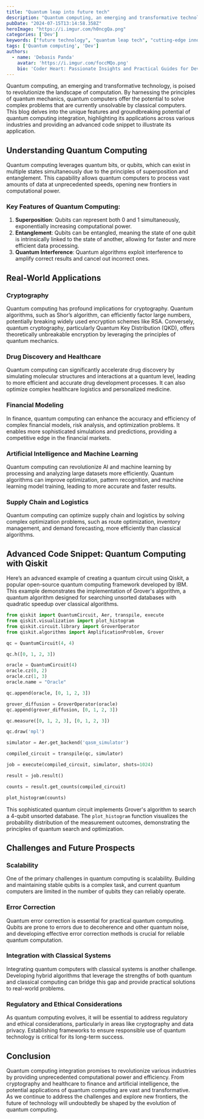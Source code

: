 ```yaml
---
title: "Quantum leap into future tech"
description: "Quantum computing, an emerging and transformative technology, is poised to revolutionize the landscape of computation. By harnessing the principles of quantum mechanics, quantum computers offer the potential to solve complex problems that are currently unsolvable by classical computers."
pubDate: "2024-07-15T13:14:58.358Z"
heroImage: "https://i.imgur.com/h0ncgQa.png"
categories: ['Dev']
keywords: ["future technology", "quantum leap tech", "cutting-edge innovations", "technology trends", "emerging technologies", "tech advancements", "next-gen tech", "futuristic technology", "technology predictions", "high-tech developments"]
tags: ['Quantum computing', 'Dev']
authors:
  - name: 'Debasis Panda'
    avatar: 'https://i.imgur.com/foccMQo.png'
    bio: 'Coder Heart: Passionate Insights and Practical Guides for Developers'
---
```


Quantum computing, an emerging and transformative technology, is poised to revolutionize the landscape of computation. By harnessing the principles of quantum mechanics, quantum computers offer the potential to solve complex problems that are currently unsolvable by classical computers. This blog delves into the unique features and groundbreaking potential of quantum computing integration, highlighting its applications across various industries and providing an advanced code snippet to illustrate its application.

## Understanding Quantum Computing

Quantum computing leverages quantum bits, or qubits, which can exist in multiple states simultaneously due to the principles of superposition and entanglement. This capability allows quantum computers to process vast amounts of data at unprecedented speeds, opening new frontiers in computational power.

### Key Features of Quantum Computing:

1. **Superposition**: Qubits can represent both 0 and 1 simultaneously, exponentially increasing computational power.
2. **Entanglement**: Qubits can be entangled, meaning the state of one qubit is intrinsically linked to the state of another, allowing for faster and more efficient data processing.
3. **Quantum Interference**: Quantum algorithms exploit interference to amplify correct results and cancel out incorrect ones.

## Real-World Applications

### Cryptography

Quantum computing has profound implications for cryptography. Quantum algorithms, such as Shor’s algorithm, can efficiently factor large numbers, potentially breaking widely used encryption schemes like RSA. Conversely, quantum cryptography, particularly Quantum Key Distribution (QKD), offers theoretically unbreakable encryption by leveraging the principles of quantum mechanics.

### Drug Discovery and Healthcare

Quantum computing can significantly accelerate drug discovery by simulating molecular structures and interactions at a quantum level, leading to more efficient and accurate drug development processes. It can also optimize complex healthcare logistics and personalized medicine.

### Financial Modeling

In finance, quantum computing can enhance the accuracy and efficiency of complex financial models, risk analysis, and optimization problems. It enables more sophisticated simulations and predictions, providing a competitive edge in the financial markets.

### Artificial Intelligence and Machine Learning

Quantum computing can revolutionize AI and machine learning by processing and analyzing large datasets more efficiently. Quantum algorithms can improve optimization, pattern recognition, and machine learning model training, leading to more accurate and faster results.

### Supply Chain and Logistics

Quantum computing can optimize supply chain and logistics by solving complex optimization problems, such as route optimization, inventory management, and demand forecasting, more efficiently than classical algorithms.

## Advanced Code Snippet: Quantum Computing with Qiskit

Here’s an advanced example of creating a quantum circuit using Qiskit, a popular open-source quantum computing framework developed by IBM. This example demonstrates the implementation of Grover's algorithm, a quantum algorithm designed for searching unsorted databases with quadratic speedup over classical algorithms.

```python
from qiskit import QuantumCircuit, Aer, transpile, execute
from qiskit.visualization import plot_histogram
from qiskit.circuit.library import GroverOperator
from qiskit.algorithms import AmplificationProblem, Grover

qc = QuantumCircuit(4, 4)

qc.h([0, 1, 2, 3])

oracle = QuantumCircuit(4)
oracle.cz(0, 2)
oracle.cz(1, 3)
oracle.name = "Oracle"

qc.append(oracle, [0, 1, 2, 3])

grover_diffusion = GroverOperator(oracle)
qc.append(grover_diffusion, [0, 1, 2, 3])

qc.measure([0, 1, 2, 3], [0, 1, 2, 3])

qc.draw('mpl')

simulator = Aer.get_backend('qasm_simulator')

compiled_circuit = transpile(qc, simulator)

job = execute(compiled_circuit, simulator, shots=1024)

result = job.result()

counts = result.get_counts(compiled_circuit)

plot_histogram(counts)
```

This sophisticated quantum circuit implements Grover's algorithm to search a 4-qubit unsorted database. The `plot_histogram` function visualizes the probability distribution of the measurement outcomes, demonstrating the principles of quantum search and optimization.

## Challenges and Future Prospects

### Scalability

One of the primary challenges in quantum computing is scalability. Building and maintaining stable qubits is a complex task, and current quantum computers are limited in the number of qubits they can reliably operate.

### Error Correction

Quantum error correction is essential for practical quantum computing. Qubits are prone to errors due to decoherence and other quantum noise, and developing effective error correction methods is crucial for reliable quantum computation.

### Integration with Classical Systems

Integrating quantum computers with classical systems is another challenge. Developing hybrid algorithms that leverage the strengths of both quantum and classical computing can bridge this gap and provide practical solutions to real-world problems.

### Regulatory and Ethical Considerations

As quantum computing evolves, it will be essential to address regulatory and ethical considerations, particularly in areas like cryptography and data privacy. Establishing frameworks to ensure responsible use of quantum technology is critical for its long-term success.

## Conclusion

Quantum computing integration promises to revolutionize various industries by providing unprecedented computational power and efficiency. From cryptography and healthcare to finance and artificial intelligence, the potential applications of quantum computing are vast and transformative. As we continue to address the challenges and explore new frontiers, the future of technology will undoubtedly be shaped by the evolution of quantum computing.